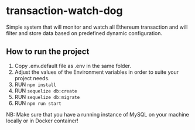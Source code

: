 # transaction-watch-dog
Simple system that will monitor and watch all Ethereum transaction and will filter and store data based on predefined dynamic configuration.

## How to run the project
1. Copy .env.default file as .env in the same folder.
2. Adjust the values of the Environment variables in order to suite your project needs.
3. RUN `npm install`
4. RUN `sequelize db:create`
5. RUN `sequelize db:migrate`
6. RUN `npm run start`

NB: Make sure that you have a running instance of MySQL on your machine locally or in Docker container!